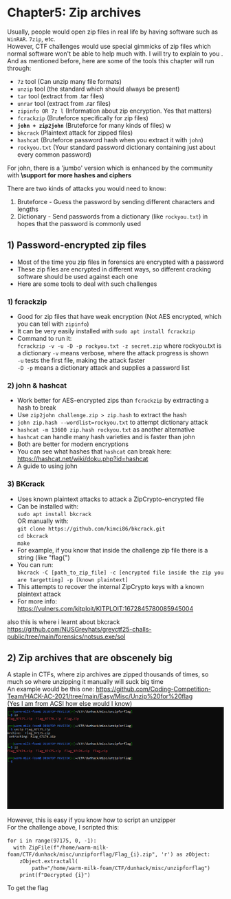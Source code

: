 #  Chapter5: Zip archives  #
Usually, people would open zip files in real life by having software such as `WinRAR`. `7zip`, etc.    
However, CTF challenges would use special gimmicks of zip files which normal software won't be able to help much with. I will try to explain to you .  
And as mentioned before, here are some of the tools this chapter will run through:   

- `7z` tool (Can unzip many file formats)
- `unzip` tool (the standard which should always be present)
- `tar` tool (extract from .tar files)
- `unrar` tool (extract from .rar files)
- `zipinfo OR 7z l` (Information about zip encryption. Yes that matters)
- `fcrackzip` (Bruteforce specifically for zip files)
- **`john + zip2john`** (Bruteforce for many kinds of files) w
- `bkcrack` (Plaintext attack for zipped files)
- `hashcat` (Bruteforce password hash when you extract it with `john`)
- `rockyou.txt` (Your standard password dictionary containing just about every common password)   

For john, there is a 'jumbo' version which is enhanced by the community with **\support for more hashes and ciphers**  

There are two kinds of attacks you would need to know:  
1) Bruteforce - Guess the password by sending different characters and lengths
2) Dictionary - Send passwords from a dictionary (like `rockyou.txt`) in hopes that the password is commonly used 
   
## 1) Password-encrypted zip files
- Most of the time you zip files in forensics are encrypted with a password
- These zip files are encrypted in different ways, so different cracking software should be used against each one
- Here are some tools to deal with such challenges   
### 1) fcrackzip
- Good for zip files that have weak encryption (Not AES encrypted, which you can tell with `zipinfo`)
- It can be very easily installed with `sudo apt install fcrackzip`
- Command to run it:   
`fcrackzip -v -u -D -p rockyou.txt -z secret.zip` where rockyou.txt is a dictionary
`-v` means verbose, where the attack progress is shown  
`-u` tests the first file, making the attack faster  
`-D -p` means a dictionary attack and supplies a password list  

### 2) john & hashcat
- Work better for AES-encrypted zips than `fcrackzip` by extrracting a hash to break    
- Use `zip2john challenge.zip > zip.hash` to extract the hash  
- `john zip.hash --wordlist=rockyou.txt` to attempt dictionary attack 
- `hashcat -m 13600 zip.hash rockyou.txt` as another alternative  
- `hashcat` can handle many hash varieties and is faster than john
- Both are better for modern encryptions
- You can see what hashes that `hashcat` can break here: https://hashcat.net/wiki/doku.php?id=hashcat   
- A guide to using john
### 3) BKcrack
- Uses known plaintext attacks to attack a ZipCrypto-encrypted file
- Can be installed with:  
`sudo apt install bkcrack`  
OR manually with:  
`git clone https://github.com/kimci86/bkcrack.git`  
`cd bkcrack`  
`make`  
- For example, if you know that inside the challenge zip file there is a string (like "flag{")  
- You can run:  
`bkcrack -C [path_to_zip_file] -c [encrypted file inside the zip you are targetting] -p [known plaintext]`
- This attempts to recover the internal ZipCrypto keys with a known plaintext attack
- For more info: https://vulners.com/kitploit/KITPLOIT:1672845780085945004  

also this is where i learnt about bkcrack https://github.com/NUSGreyhats/greyctf25-challs-public/tree/main/forensics/notsus.exe/sol

## 2) Zip archives that are obscenely big 
A staple in CTFs, where zip archives are zipped thousands of times, so much so where unzipping it manually will suck big time   
An example would be this one: https://github.com/Coding-Competition-Team/HACK-AC-2021/tree/main/Easy/Misc/Unzip%20for%20flag  
(Yes I am from ACSI how else would I know)  
![alt text](image-7.png)  

However, this is easy if you know how to script an unzipper  
For the challenge above, I scripted this:
```
for i in range(97175, 0, -1):
  with ZipFile(f"/home/warm-milk-foam/CTF/dunhack/misc/unzipforflag/Flag_{i}.zip", 'r') as zObject:
    zObject.extractall(
        path="/home/warm-milk-foam/CTF/dunhack/misc/unzipforflag")
    print(f"Decrypted {i}")
```
To get the flag